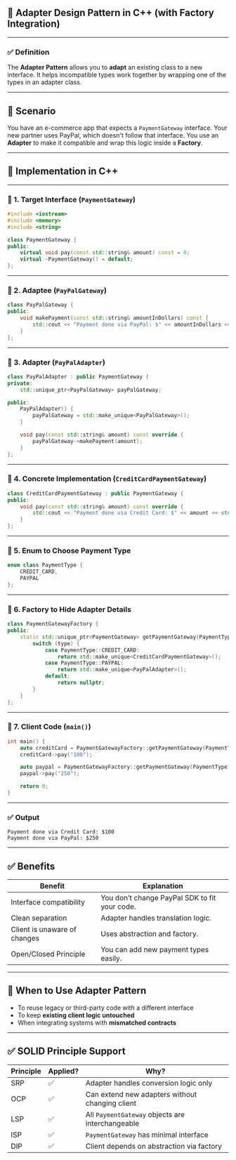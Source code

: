 ## 🧩 **Adapter Design Pattern in C++ (with Factory Integration)**

---

### ✅ **Definition**

The **Adapter Pattern** allows you to **adapt** an existing class to a new interface. It helps incompatible types work together by wrapping one of the types in an adapter class.

---

## 🎯 Scenario

You have an e-commerce app that expects a `PaymentGateway` interface. Your new partner uses PayPal, which doesn't follow that interface. You use an **Adapter** to make it compatible and wrap this logic inside a **Factory**.

---

## 🧱 Implementation in C++

---

### 🔹 1. Target Interface (`PaymentGateway`)

```cpp
#include <iostream>
#include <memory>
#include <string>

class PaymentGateway {
public:
    virtual void pay(const std::string& amount) const = 0;
    virtual ~PaymentGateway() = default;
};
```

---

### 🔹 2. Adaptee (`PayPalGateway`)

```cpp
class PayPalGateway {
public:
    void makePayment(const std::string& amountInDollars) const {
        std::cout << "Payment done via PayPal: $" << amountInDollars << std::endl;
    }
};
```

---

### 🔹 3. Adapter (`PayPalAdapter`)

```cpp
class PayPalAdapter : public PaymentGateway {
private:
    std::unique_ptr<PayPalGateway> payPalGateway;

public:
    PayPalAdapter() {
        payPalGateway = std::make_unique<PayPalGateway>();
    }

    void pay(const std::string& amount) const override {
        payPalGateway->makePayment(amount);
    }
};
```

---

### 🔹 4. Concrete Implementation (`CreditCardPaymentGateway`)

```cpp
class CreditCardPaymentGateway : public PaymentGateway {
public:
    void pay(const std::string& amount) const override {
        std::cout << "Payment done via Credit Card: $" << amount << std::endl;
    }
};
```

---

### 🔹 5. Enum to Choose Payment Type

```cpp
enum class PaymentType {
    CREDIT_CARD,
    PAYPAL
};
```

---

### 🔹 6. Factory to Hide Adapter Details

```cpp
class PaymentGatewayFactory {
public:
    static std::unique_ptr<PaymentGateway> getPaymentGateway(PaymentType type) {
        switch (type) {
            case PaymentType::CREDIT_CARD:
                return std::make_unique<CreditCardPaymentGateway>();
            case PaymentType::PAYPAL:
                return std::make_unique<PayPalAdapter>();
            default:
                return nullptr;
        }
    }
};
```

---

### 🔹 7. Client Code (`main()`)

```cpp
int main() {
    auto creditCard = PaymentGatewayFactory::getPaymentGateway(PaymentType::CREDIT_CARD);
    creditCard->pay("100");

    auto paypal = PaymentGatewayFactory::getPaymentGateway(PaymentType::PAYPAL);
    paypal->pay("250");

    return 0;
}
```

---

### ✅ Output

```
Payment done via Credit Card: $100
Payment done via PayPal: $250
```

---

## ✅ Benefits

| Benefit                      | Explanation                                   |
| ---------------------------- | --------------------------------------------- |
| Interface compatibility      | You don’t change PayPal SDK to fit your code. |
| Clean separation             | Adapter handles translation logic.            |
| Client is unaware of changes | Uses abstraction and factory.                 |
| Open/Closed Principle        | You can add new payment types easily.         |

---

## 🧠 When to Use Adapter Pattern

* To reuse legacy or third-party code with a different interface
* To keep **existing client logic untouched**
* When integrating systems with **mismatched contracts**

---

## ✅ SOLID Principle Support

| Principle | Applied? | Why?                                             |
| --------- | -------- | ------------------------------------------------ |
| SRP       | ✅        | Adapter handles conversion logic only            |
| OCP       | ✅        | Can extend new adapters without changing client  |
| LSP       | ✅        | All `PaymentGateway` objects are interchangeable |
| ISP       | ✅        | `PaymentGateway` has minimal interface           |
| DIP       | ✅        | Client depends on abstraction via factory        |

